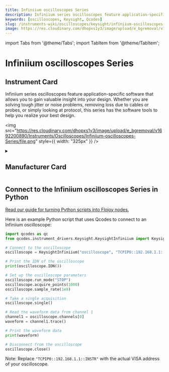 ```yaml
---
title: Infiniium oscilloscopes Series
description: Infiniium series oscilloscopes feature application-specific software that allows you to gain valuable insight into your design. Whether you are solving tough jitter or noise problems, removing loss due to cables or probes, or simply looking at protocol, this series has the software tools to help you realize your best design.
keywords: [oscilloscopes, Keysight, Qcodes]
slug: /instruments-wiki/oscilloscopes/keysight/infiniium-oscilloscopes-series
image: https://res.cloudinary.com/dhopxs1y3/image/upload/e_bgremoval/v1692200890/Instruments/Oscilloscopes/Infiniium-oscilloscopes-Series/file.png
---
```


import Tabs from '@theme/Tabs';
import TabItem from '@theme/TabItem';

# Infiniium oscilloscopes Series

## Instrument Card

<div className="flex">

<div>

Infiniium series oscilloscopes feature application-specific software that allows you to gain valuable insight into your design. Whether you are solving tough jitter or noise problems, removing loss due to cables or probes, or simply looking at protocol, this series has the software tools to help you realize your best design.

</div>

<img src="https://res.cloudinary.com/dhopxs1y3/image/upload/e_bgremoval/v1692200890/Instruments/Oscilloscopes/Infiniium-oscilloscopes-Series/file.png" style={{ width: "325px" }} />

</div>

<details>
<summary><h2>Manufacturer Card</h2></summary>

<img src="https://res.cloudinary.com/dhopxs1y3/image/upload/e_bgremoval/v1692125973/Instruments/Vendor%20Logos/Keysight.png" style={{ width: "100%", height: "150px",objectFit: "cover" }} />

Keysight Technologies, or Keysight, is an American company that manufactures electronics test and measurement equipment and software. <a href="https://www.keysight.com/us/en/home.html">Website</a>.

<ul>
  <li>Headquarters: USA</li>
  <li>Yearly Revenue (millions, USD): 5420.0</li>
</ul>
</details>

## Connect to the Infiniium oscilloscopes Series in Python

[Read our guide for turning Python scripts into Flojoy nodes.](https://docs.flojoy.ai/custom-nodes/creating-custom-node/)


<Tabs>
<TabItem value="Qcodes" label="Qcodes">

Here is an example Python script that uses Qcodes to connect to an Infiniium oscilloscope:

```python
import qcodes as qc
from qcodes.instrument_drivers.Keysight.KeysightInfiniium import KeysightInfiniium

# Connect to the oscilloscope
oscilloscope = KeysightInfiniium("oscilloscope", "TCPIP0::192.168.1.1::INSTR")

# Print the IDN of the oscilloscope
print(oscilloscope.IDN())

# Set up the oscilloscope parameters
oscilloscope.run_mode("STOP")
oscilloscope.acquire_points(1000)
oscilloscope.sample_rate(1e9)

# Take a single acquisition
oscilloscope.single()

# Read the waveform data from channel 1
channel1 = oscilloscope.channels[0]
waveform = channel1.trace()

# Print the waveform data
print(waveform)

# Disconnect from the oscilloscope
oscilloscope.close()
```

Note: Replace `"TCPIP0::192.168.1.1::INSTR"` with the actual VISA address of your oscilloscope.

</TabItem>
</Tabs>